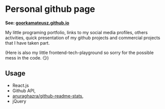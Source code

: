 # Personal github page

**See: [goorkamateusz.github.io](https://goorkamateusz.github.io)**

My little programing portfolio, links to my social media profiles, others activities,
quick presentation of my github projects and commercial projects that I have taken part.

(Here is also my little frontend-tech-playground so sorry for the possible mess in the code. 😏)

## Usage
- React.js
- Github API,
- [anuraghazra/github-readme-stats](https://github.com/anuraghazra/github-readme-stats),
- jQuery
